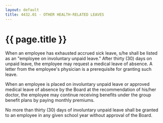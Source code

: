 ```yaml
---
layout: default
title: 4432.01 - OTHER HEALTH-RELATED LEAVES
---
```


{{ page.title }}
================

When an employee has exhausted accrued sick leave, s/he shall be listed
as an "employee on involuntary unpaid leave." After thirty (30) days on
unpaid leave, the employee may request a medical leave of absence. A
letter from the employee's physician is a prerequisite for granting such
leave.

When an employee is placed on involuntary unpaid leave or approved
medical leave of absence by the Board at the recommendation of his/her
doctor, the employee may continue receiving benefits under the group
benefit plans by paying monthly premiums.

No more than thirty (30) days of involuntary unpaid leave shall be
granted to an employee in any given school year without approval of the
Board.
